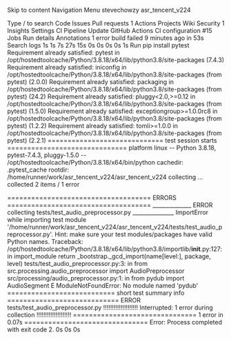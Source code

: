 Skip to content
Navigation Menu
stevechowzy
asr_tencent_v224

Type / to search
Code
Issues
Pull requests
1
Actions
Projects
Wiki
Security
1
Insights
Settings
CI Pipeline
Update GitHub Actions CI configuration #15
Jobs
Run details
Annotations
1 error
build
failed 9 minutes ago in 53s
Search logs
1s
1s
7s
27s
15s
0s
0s
0s
0s
1s
Run pip install pytest
Requirement already satisfied: pytest in /opt/hostedtoolcache/Python/3.8.18/x64/lib/python3.8/site-packages (7.4.3)
Requirement already satisfied: iniconfig in /opt/hostedtoolcache/Python/3.8.18/x64/lib/python3.8/site-packages (from pytest) (2.0.0)
Requirement already satisfied: packaging in /opt/hostedtoolcache/Python/3.8.18/x64/lib/python3.8/site-packages (from pytest) (24.2)
Requirement already satisfied: pluggy<2.0,>=0.12 in /opt/hostedtoolcache/Python/3.8.18/x64/lib/python3.8/site-packages (from pytest) (1.5.0)
Requirement already satisfied: exceptiongroup>=1.0.0rc8 in /opt/hostedtoolcache/Python/3.8.18/x64/lib/python3.8/site-packages (from pytest) (1.2.2)
Requirement already satisfied: tomli>=1.0.0 in /opt/hostedtoolcache/Python/3.8.18/x64/lib/python3.8/site-packages (from pytest) (2.2.1)
============================= test session starts ==============================
platform linux -- Python 3.8.18, pytest-7.4.3, pluggy-1.5.0 -- /opt/hostedtoolcache/Python/3.8.18/x64/bin/python
cachedir: .pytest_cache
rootdir: /home/runner/work/asr_tencent_v224/asr_tencent_v224
collecting ... collected 2 items / 1 error

==================================== ERRORS ====================================
______________ ERROR collecting tests/test_audio_preprocessor.py _______________
ImportError while importing test module '/home/runner/work/asr_tencent_v224/asr_tencent_v224/tests/test_audio_preprocessor.py'.
Hint: make sure your test modules/packages have valid Python names.
Traceback:
/opt/hostedtoolcache/Python/3.8.18/x64/lib/python3.8/importlib/__init__.py:127: in import_module
    return _bootstrap._gcd_import(name[level:], package, level)
tests/test_audio_preprocessor.py:3: in <module>
    from src.processing.audio_preprocessor import AudioPreprocessor
src/processing/audio_preprocessor.py:1: in <module>
    from pydub import AudioSegment
E   ModuleNotFoundError: No module named 'pydub'
=========================== short test summary info ============================
ERROR tests/test_audio_preprocessor.py
!!!!!!!!!!!!!!!!!!!! Interrupted: 1 error during collection !!!!!!!!!!!!!!!!!!!!
=============================== 1 error in 0.07s ===============================
Error: Process completed with exit code 2.
0s
0s
0s
